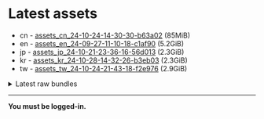 # Latest assets
- cn - [assets_cn_24-10-24-14-30-30-b63a02](https://github.com/ArknightsAssets/NewAssets/actions/runs/11532490588/artifacts/2107654927) (85MiB)
- en - [assets_en_24-09-27-11-10-18-c1af90](https://github.com/ArknightsAssets/NewAssets/actions/runs/11272949446/artifacts/2039930561) (5.2GiB)
- jp - [assets_jp_24-10-21-23-36-16-56d013](https://github.com/ArknightsAssets/NewAssets/actions/runs/11607349757/artifacts/2126916886) (2.3GiB)
- kr - [assets_kr_24-10-28-14-32-26-b3eb03](https://github.com/ArknightsAssets/NewAssets/actions/runs/11607654593/artifacts/2126983398) (2.3GiB)
- tw - [assets_tw_24-10-24-21-43-18-f2e976](https://github.com/ArknightsAssets/NewAssets/actions/runs/11606527209/artifacts/2126775524) (2.9GiB)

<details>
<summary>Latest raw bundles</summary>

- cn - [bundles_cn_24-10-24-14-30-30-b63a02](https://github.com/ArknightsAssets/NewAssets/actions/runs/11532490588/artifacts/2107654988) (30MiB)
- en - [bundles_en_24-09-27-11-10-18-c1af90](https://github.com/ArknightsAssets/NewAssets/actions/runs/11272949446/artifacts/2039935429) (2.1GiB)
- jp - [bundles_jp_24-10-21-23-36-16-56d013](https://github.com/ArknightsAssets/NewAssets/actions/runs/11607349757/artifacts/2126917470) (510MiB)
- kr - [bundles_kr_24-10-28-14-32-26-b3eb03](https://github.com/ArknightsAssets/NewAssets/actions/runs/11607654593/artifacts/2126984056) (510MiB)
- tw - [bundles_tw_24-10-24-21-43-18-f2e976](https://github.com/ArknightsAssets/NewAssets/actions/runs/11606527209/artifacts/2126776448) (995MiB)

</details>

---

**You must be logged-in.**
